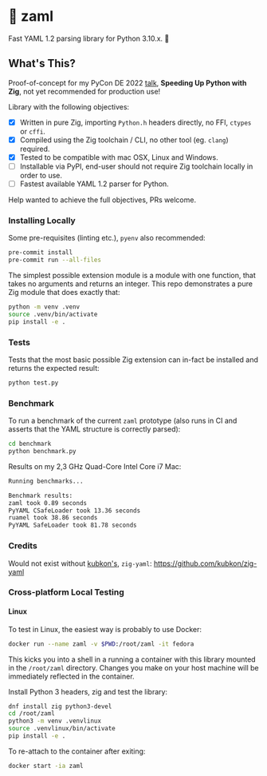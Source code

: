 # 🚀 zaml
Fast YAML 1.2 parsing library for Python 3.10.x. 🐍

## What's This?

Proof-of-concept for my PyCon DE 2022 [talk](https://2022.pycon.de/program/DFWSQR/), 
**Speeding Up Python with Zig**, not yet recommended for production use!

Library with the following objectives:
 - [x] Written in pure Zig, importing `Python.h` headers directly, no FFI, `ctypes` or `cffi`.
 - [x] Compiled using the Zig toolchain / CLI, no other tool (eg. `clang`) required.
 - [x] Tested to be compatible with mac OSX, Linux and Windows.
 - [ ] Installable via PyPI, end-user should not require Zig toolchain locally in order to use.
 - [ ] Fastest available YAML 1.2 parser for Python.

Help wanted to achieve the full objectives, PRs welcome.

### Installing Locally

Some pre-requisites (linting etc.), `pyenv` also recommended:
```bash
pre-commit install
pre-commit run --all-files
```

The simplest possible extension module is a module with one function, that takes no arguments and returns an integer. 
This repo demonstrates a pure Zig module that does exactly that:

```bash
python -m venv .venv
source .venv/bin/activate
pip install -e .
```

### Tests

Tests that the most basic possible Zig extension can in-fact be installed and returns the expected result:

```bash
python test.py
```

### Benchmark

To run a benchmark of the current `zaml` prototype (also runs in CI and asserts that the YAML structure is correctly 
parsed):
```bash
cd benchmark
python benchmark.py
```

Results on my 2,3 GHz Quad-Core Intel Core i7 Mac:

```bash
Running benchmarks...

Benchmark results:
zaml took 0.89 seconds
PyYAML CSafeLoader took 13.36 seconds
ruamel took 38.86 seconds
PyYAML SafeLoader took 81.78 seconds
```

### Credits

Would not exist without [kubkon's](https://github.com/kubkon), `zig-yaml`: https://github.com/kubkon/zig-yaml

### Cross-platform Local Testing

#### Linux

To test in Linux, the easiest way is probably to use Docker:

```bash
docker run --name zaml -v $PWD:/root/zaml -it fedora
```

This kicks you into a shell in a running a container with this library mounted in
the `/root/zaml` directory. Changes you make on your host machine will be immediately
reflected in the container.

Install Python 3 headers, zig and test the library:

```bash
dnf install zig python3-devel
cd /root/zaml
python3 -m venv .venvlinux
source .venvlinux/bin/activate
pip install -e .
```

To re-attach to the container after exiting:

```bash
docker start -ia zaml
```
